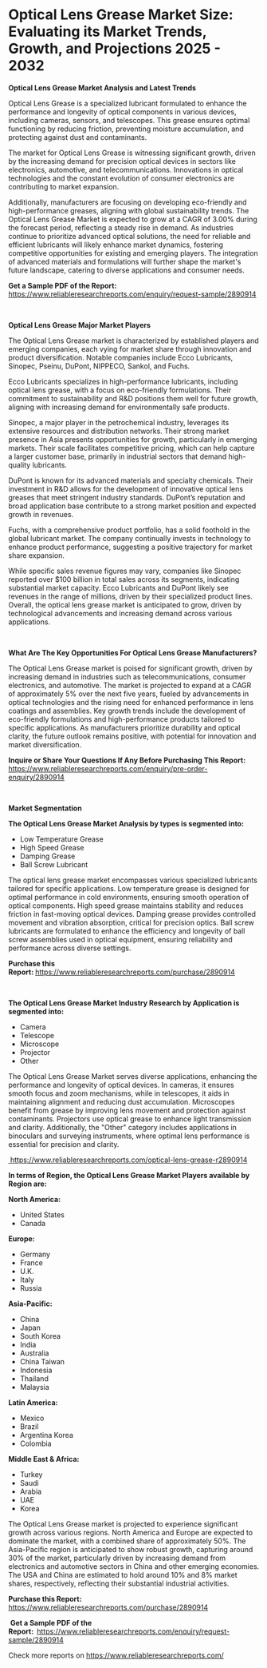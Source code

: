 <p><h1>Optical Lens Grease Market Size: Evaluating its Market Trends, Growth, and Projections 2025 - 2032</h1></p><p><strong>Optical Lens Grease Market Analysis and Latest Trends</strong></p>
<p><p>Optical Lens Grease is a specialized lubricant formulated to enhance the performance and longevity of optical components in various devices, including cameras, sensors, and telescopes. This grease ensures optimal functioning by reducing friction, preventing moisture accumulation, and protecting against dust and contaminants. </p><p>The market for Optical Lens Grease is witnessing significant growth, driven by the increasing demand for precision optical devices in sectors like electronics, automotive, and telecommunications. Innovations in optical technologies and the constant evolution of consumer electronics are contributing to market expansion. </p><p>Additionally, manufacturers are focusing on developing eco-friendly and high-performance greases, aligning with global sustainability trends. The Optical Lens Grease Market is expected to grow at a CAGR of 3.00% during the forecast period, reflecting a steady rise in demand. As industries continue to prioritize advanced optical solutions, the need for reliable and efficient lubricants will likely enhance market dynamics, fostering competitive opportunities for existing and emerging players. The integration of advanced materials and formulations will further shape the market's future landscape, catering to diverse applications and consumer needs.</p></p>
<p><strong>Get a Sample PDF of the Report:&nbsp;</strong> <a href="https://www.reliableresearchreports.com/enquiry/request-sample/2890914?utm_campaign=2477&utm_medium=2&utm_source=Github&utm_content=ia&utm_term=14032025&utm_id=optical-lens-grease">https://www.reliableresearchreports.com/enquiry/request-sample/2890914</a></p>
<p>&nbsp;</p>
<p><strong>Optical Lens Grease Major Market Players</strong></p>
<p><p>The Optical Lens Grease market is characterized by established players and emerging companies, each vying for market share through innovation and product diversification. Notable companies include Ecco Lubricants, Sinopec, Pseinu, DuPont, NIPPECO, Sankol, and Fuchs.</p><p>Ecco Lubricants specializes in high-performance lubricants, including optical lens grease, with a focus on eco-friendly formulations. Their commitment to sustainability and R&D positions them well for future growth, aligning with increasing demand for environmentally safe products.</p><p>Sinopec, a major player in the petrochemical industry, leverages its extensive resources and distribution networks. Their strong market presence in Asia presents opportunities for growth, particularly in emerging markets. Their scale facilitates competitive pricing, which can help capture a larger customer base, primarily in industrial sectors that demand high-quality lubricants.</p><p>DuPont is known for its advanced materials and specialty chemicals. Their investment in R&D allows for the development of innovative optical lens greases that meet stringent industry standards. DuPont’s reputation and broad application base contribute to a strong market position and expected growth in revenues.</p><p>Fuchs, with a comprehensive product portfolio, has a solid foothold in the global lubricant market. The company continually invests in technology to enhance product performance, suggesting a positive trajectory for market share expansion.</p><p>While specific sales revenue figures may vary, companies like Sinopec reported over $100 billion in total sales across its segments, indicating substantial market capacity. Ecco Lubricants and DuPont likely see revenues in the range of millions, driven by their specialized product lines. Overall, the optical lens grease market is anticipated to grow, driven by technological advancements and increasing demand across various applications.</p></p>
<p>&nbsp;</p>
<p><strong>What Are The Key Opportunities For Optical Lens Grease Manufacturers?</strong></p>
<p><p>The Optical Lens Grease market is poised for significant growth, driven by increasing demand in industries such as telecommunications, consumer electronics, and automotive. The market is projected to expand at a CAGR of approximately 5% over the next five years, fueled by advancements in optical technologies and the rising need for enhanced performance in lens coatings and assemblies. Key growth trends include the development of eco-friendly formulations and high-performance products tailored to specific applications. As manufacturers prioritize durability and optical clarity, the future outlook remains positive, with potential for innovation and market diversification.</p></p>
<p><strong>Inquire or Share Your Questions If Any Before Purchasing This Report:</strong> <a href="https://www.reliableresearchreports.com/enquiry/pre-order-enquiry/2890914?utm_campaign=2477&utm_medium=2&utm_source=Github&utm_content=ia&utm_term=14032025&utm_id=optical-lens-grease">https://www.reliableresearchreports.com/enquiry/pre-order-enquiry/2890914</a></p>
<p>&nbsp;</p>
<p><strong>Market Segmentation</strong></p>
<p><strong>The Optical Lens Grease Market Analysis by types is segmented into:</strong></p>
<p><ul><li>Low Temperature Grease</li><li>High Speed Grease</li><li>Damping Grease</li><li>Ball Screw Lubricant</li></ul></p>
<p><p>The optical lens grease market encompasses various specialized lubricants tailored for specific applications. Low temperature grease is designed for optimal performance in cold environments, ensuring smooth operation of optical components. High speed grease maintains stability and reduces friction in fast-moving optical devices. Damping grease provides controlled movement and vibration absorption, critical for precision optics. Ball screw lubricants are formulated to enhance the efficiency and longevity of ball screw assemblies used in optical equipment, ensuring reliability and performance across diverse settings.</p></p>
<p><strong>Purchase this Report:&nbsp;</strong><a href="https://www.reliableresearchreports.com/purchase/2890914?utm_campaign=2477&utm_medium=2&utm_source=Github&utm_content=ia&utm_term=14032025&utm_id=optical-lens-grease">https://www.reliableresearchreports.com/purchase/2890914</a></p>
<p>&nbsp;</p>
<p><strong>The Optical Lens Grease Market Industry Research by Application is segmented into:</strong></p>
<p><ul><li>Camera</li><li>Telescope</li><li>Microscope</li><li>Projector</li><li>Other</li></ul></p>
<p><p>The Optical Lens Grease Market serves diverse applications, enhancing the performance and longevity of optical devices. In cameras, it ensures smooth focus and zoom mechanisms, while in telescopes, it aids in maintaining alignment and reducing dust accumulation. Microscopes benefit from grease by improving lens movement and protection against contaminants. Projectors use optical grease to enhance light transmission and clarity. Additionally, the "Other" category includes applications in binoculars and surveying instruments, where optimal lens performance is essential for precision and clarity.</p></p>
<p><a href="https://www.reliableresearchreports.com/optical-lens-grease-r2890914?utm_campaign=2477&utm_medium=2&utm_source=Github&utm_content=ia&utm_term=14032025&utm_id=optical-lens-grease">&nbsp;https://www.reliableresearchreports.com/optical-lens-grease-r2890914</a></p>
<p><strong>In terms of Region, the Optical Lens Grease Market Players available by Region are:</strong></p>
<p>
    <p> <strong> North America: </strong>
        <ul>
            <li>United States</li>
            <li>Canada</li>
        </ul>
        </p> 
    <p> <strong> Europe: </strong>
        <ul>
            <li>Germany</li>
            <li>France</li>
            <li>U.K.</li>
            <li>Italy</li>
            <li>Russia</li>
        </ul>
        </p> 
    <p> <strong> Asia-Pacific: </strong>
        <ul>
            <li>China</li>
            <li>Japan</li>
            <li>South Korea</li>
            <li>India</li>
            <li>Australia</li>
            <li>China Taiwan</li>
            <li>Indonesia</li>
            <li>Thailand</li>
            <li>Malaysia</li>
        </ul>
        </p> 
    <p> <strong> Latin America: </strong>
        <ul>
            <li>Mexico</li>
            <li>Brazil</li>
            <li>Argentina Korea</li>
            <li>Colombia</li>
        </ul>
        </p> 
    <p> <strong> Middle East & Africa: </strong>
        <ul>
            <li>Turkey</li>
            <li>Saudi</li>
            <li>Arabia</li>
            <li>UAE</li>
            <li>Korea</li>
        </ul>
    </p>
    </p>
<p><p>The Optical Lens Grease market is projected to experience significant growth across various regions. North America and Europe are expected to dominate the market, with a combined share of approximately 50%. The Asia-Pacific region is anticipated to show robust growth, capturing around 30% of the market, particularly driven by increasing demand from electronics and automotive sectors in China and other emerging economies. The USA and China are estimated to hold around 10% and 8% market shares, respectively, reflecting their substantial industrial activities.</p></p>
<p><strong>Purchase this Report: </strong><a href="https://www.reliableresearchreports.com/purchase/2890914?utm_campaign=2477&utm_medium=2&utm_source=Github&utm_content=ia&utm_term=14032025&utm_id=optical-lens-grease">https://www.reliableresearchreports.com/purchase/2890914</a></p>
<p>&nbsp;<strong>Get a Sample PDF of the Report:&nbsp;&nbsp;</strong><a href="https://www.reliableresearchreports.com/enquiry/request-sample/2890914?utm_campaign=2477&utm_medium=2&utm_source=Github&utm_content=ia&utm_term=14032025&utm_id=optical-lens-grease">https://www.reliableresearchreports.com/enquiry/request-sample/2890914</a></p>
<p><strong></strong></p>
<p>Check more reports on <a href="https://www.reliableresearchreports.com/?utm_campaign=2477&utm_medium=2&utm_source=Github&utm_content=ia&utm_term=14032025&utm_id=optical-lens-grease">https://www.reliableresearchreports.com/</a></p>